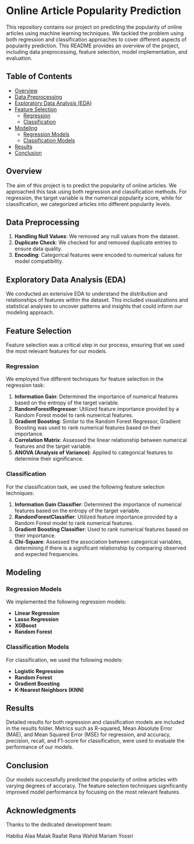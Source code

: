 # Online Article Popularity Prediction

This repository contains our project on predicting the popularity of online articles using machine learning techniques. We tackled the problem using both regression and classification approaches to cover different aspects of popularity prediction. This README provides an overview of the project, including data preprocessing, feature selection, model implementation, and evaluation.

## Table of Contents

- [Overview](#overview)
- [Data Preprocessing](#data-preprocessing)
- [Exploratory Data Analysis (EDA)](#exploratory-data-analysis-eda)
- [Feature Selection](#feature-selection)
  - [Regression](#regression)
  - [Classification](#classification)
- [Modeling](#modeling)
  - [Regression Models](#regression-models)
  - [Classification Models](#classification-models)
- [Results](#results)
- [Conclusion](#conclusion)

## Overview

The aim of this project is to predict the popularity of online articles. We approached this task using both regression and classification methods. For regression, the target variable is the numerical popularity score, while for classification, we categorized articles into different popularity levels.

## Data Preprocessing

1. **Handling Null Values**: We removed any null values from the dataset.
2. **Duplicate Check**: We checked for and removed duplicate entries to ensure data quality.
3. **Encoding**: Categorical features were encoded to numerical values for model compatibility.

## Exploratory Data Analysis (EDA)

We conducted an extensive EDA to understand the distribution and relationships of features within the dataset. This included visualizations and statistical analyses to uncover patterns and insights that could inform our modeling approach.

## Feature Selection

Feature selection was a critical step in our process, ensuring that we used the most relevant features for our models.

### Regression

We employed five different techniques for feature selection in the regression task:

1. **Information Gain**: Determined the importance of numerical features based on the entropy of the target variable.
2. **RandomForestRegressor**: Utilized feature importance provided by a Random Forest model to rank numerical features.
3. **Gradient Boosting**: Similar to the Random Forest Regressor, Gradient Boosting was used to rank numerical features based on their importance.
4. **Correlation Matrix**: Assessed the linear relationship between numerical features and the target variable.
5. **ANOVA (Analysis of Variance)**: Applied to categorical features to determine their significance.

### Classification

For the classification task, we used the following feature selection techniques:

1. **Information Gain Classifier**: Determined the importance of numerical features based on the entropy of the target variable.
2. **RandomForestClassifier**: Utilized feature importance provided by a Random Forest model to rank numerical features.
3. **Gradient Boosting Classifier**: Used to rank numerical features based on their importance.
4. **Chi-Square**: Assessed the association between categorical variables, determining if there is a significant relationship by comparing observed and expected frequencies.

## Modeling

### Regression Models

We implemented the following regression models:

- **Linear Regression**
- **Lasso Regression**
- **XGBoost**
- **Random Forest**

### Classification Models

For classification, we used the following models:

- **Logistic Regression**
- **Random Forest**
- **Gradient Boosting**
- **K-Nearest Neighbors (KNN)**

## Results

Detailed results for both regression and classification models are included in the results folder. Metrics such as R-squared, Mean Absolute Error (MAE), and Mean Squared Error (MSE) for regression, and accuracy, precision, recall, and F1-score for classification, were used to evaluate the performance of our models.

## Conclusion

Our models successfully predicted the popularity of online articles with varying degrees of accuracy. The feature selection techniques significantly improved model performance by focusing on the most relevant features.

## Acknowledgments
Thanks to the dedicated development team:

Habiba Alaa
Malak Raafat
Rana Wahid
Mariam Yossri

